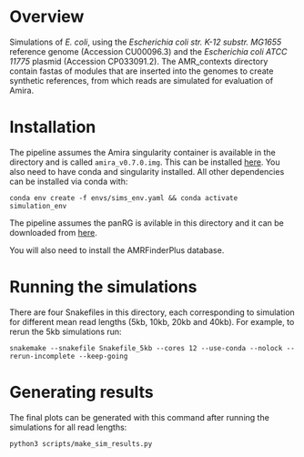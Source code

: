 
# Overview

Simulations of *E. coli*, using the *Escherichia coli str. K-12 substr. MG1655* reference genome (Accession CU00096.3) and the *Escherichia coli ATCC 11775* plasmid (Accession CP033091.2). The AMR_contexts directory contain fastas of modules that are inserted into the genomes to create synthetic references, from which reads are simulated for evaluation of Amira.

# Installation

The pipeline assumes the Amira singularity container is available in the directory and is called `amira_v0.7.0.img`. This can be installed [here](https://github.com/Danderson123/amira). You also need to have conda and singularity installed. All other dependencies can be installed via conda with:

```{bash}
conda env create -f envs/sims_env.yaml && conda activate simulation_env
```

The pipeline assumes the panRG is avilable in this directory and it can be downloaded from [here](https://drive.google.com/file/d/13c_bUXnBEs9iEPPobou7-xEgkz_t08YP/view?usp=sharing).

You will also need to install the AMRFinderPlus database.

# Running the simulations

There are four Snakefiles in this directory, each corresponding to simulation for different mean read lengths (5kb, 10kb, 20kb and 40kb). For example, to rerun the 5kb simulations run:
```{bash}
snakemake --snakefile Snakefile_5kb --cores 12 --use-conda --nolock --rerun-incomplete --keep-going 
```

# Generating results

The final plots can be generated with this command after running the simulations for all read lengths:
```{bash}
python3 scripts/make_sim_results.py
```